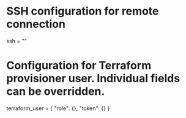 <!-- BEGIN_TF_DOCS -->

# SSH configuration for remote connection
ssh = ""

# Configuration for Terraform provisioner user. Individual fields can be overridden.
terraform_user = {
  "role": {},
  "token": {}
}
<!-- END_TF_DOCS -->